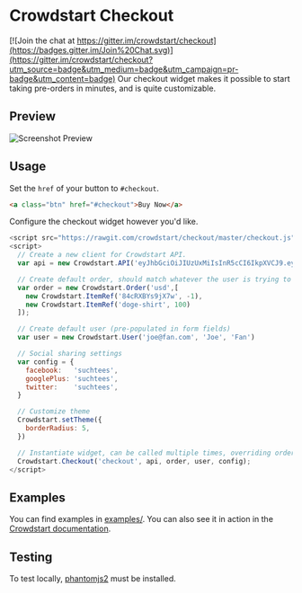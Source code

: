 # Crowdstart Checkout

[![Join the chat at https://gitter.im/crowdstart/checkout](https://badges.gitter.im/Join%20Chat.svg)](https://gitter.im/crowdstart/checkout?utm_source=badge&utm_medium=badge&utm_campaign=pr-badge&utm_content=badge)
Our checkout widget makes it possible to start taking pre-orders in minutes,
and is quite customizable.

## Preview
![Screenshot Preview](examples/basic/basic_screenshot.png)

## Usage
Set the `href` of your button to `#checkout`.

```html
<a class="btn" href="#checkout">Buy Now</a>
```

Configure the checkout widget however you'd like.

```javascript
<script src="https://rawgit.com/crowdstart/checkout/master/checkout.js"></script>
<script>
  // Create a new client for Crowdstart API.
  var api = new Crowdstart.API('eyJhbGciOiJIUzUxMiIsInR5cCI6IkpXVCJ9.eyJiaXQiOjI0LCJqdGkiOiJVMDc0RlU3MHVhWSIsInN1YiI6IkVxVEdveHA1dTMifQ.g_MqPv2s0DnyFdhkUMzYn9mtKaXNwmlEM14WcFq_s5Yd2eqH16TB9thxOdDE8ylcoBMgyI3eimSHJxGq7oj-EA')

  // Create default order, should match whatever the user is trying to pre-order
  var order = new Crowdstart.Order('usd',[
    new Crowdstart.ItemRef('84cRXBYs9jX7w', -1),
    new Crowdstart.ItemRef('doge-shirt', 100)
  ]);

  // Create default user (pre-populated in form fields)
  var user = new Crowdstart.User('joe@fan.com', 'Joe', 'Fan')

  // Social sharing settings
  var config = {
    facebook:   'suchtees',
    googlePlus: 'suchtees',
    twitter:    'suchtees',
  }

  // Customize theme
  Crowdstart.setTheme({
    borderRadius: 5,
  })

  // Instantiate widget, can be called multiple times, overriding order in widget.
  Crowdstart.Checkout('checkout', api, order, user, config);
</script>
```

## Examples
You can find examples in [examples/](examples/basic/index.html). You can also
see it in action in the [Crowdstart
documentation](http://www.crowdstart.com/docs/checkout).

## Testing
To test locally, [phantomjs2](https://www.npmjs.com/package/phantomjs2) must be installed.
